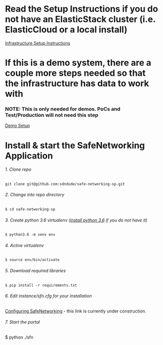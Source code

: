 # Read the Setup Instructions if you do not have an ElasticStack cluster (i.e. ElasticCloud or a local install)
[Infrastructure Setup Instructions](docs/infra-setup.md)

# If this is a demo system, there are a couple more steps needed so that the infrastructure has data to work with
### NOTE: This is only needed for demos.  PoCs and Test/Production will not need this step
[Demo Setup](docs/demo-setup.md)


# Install & start the SafeNetworking Application
###### 1. Clone repo
```git clone git@github.com:sdndude/safe-networking-sp.git```

###### 2. Change into repo directory
```$ cd safe-networking-sp```

###### 3. Create python 3.6 virtualenv ([install python 3.6](https://askubuntu.com/questions/865554/how-do-i-install-python-3-6-using-apt-get) if you do not have it)
```$ python3.6 -m venv env```

###### 4. Active virtualenv
```$ source env/bin/activate```

###### 5. Download required libraries
```$ pip install -r requirements.txt```

###### 6. Edit instance/sfn.cfg for your installation
[Configuring SafeNetworking](docs/sfn-config.md) - this link is currently under construction. 


###### 7. Start the portal
$ python ./sfn
